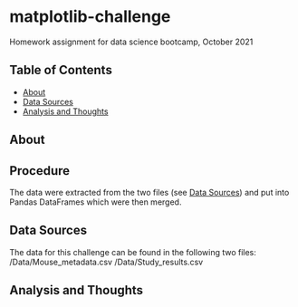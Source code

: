 # matplotlib-challenge
Homework assignment for data science bootcamp, October 2021

## Table of Contents
* [About](#about)
* [Data Sources](#datasources)
* [Analysis and Thoughts](#analysisandthoughts)

## About

## Procedure
The data were extracted from the two files (see [Data Sources](#datasources)) and put into Pandas DataFrames which were then merged. 

## Data Sources
The data for this challenge can be found in the following two files:
/Data/Mouse_metadata.csv 
/Data/Study_results.csv

## Analysis and Thoughts
